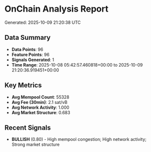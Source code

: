 # OnChain Analysis Report
Generated: 2025-10-09 21:20:38 UTC

## Data Summary
- **Data Points**: 96
- **Feature Points**: 96
- **Signals Generated**: 1
- **Time Range**: 2025-10-08 05:42:57.460818+00:00 to 2025-10-09 21:20:36.919451+00:00

## Key Metrics
- **Avg Mempool Count**: 55328
- **Avg Fee (30min)**: 2.1 sat/vB
- **Avg Network Activity**: 1.000
- **Avg Market Structure**: 0.683

## Recent Signals
- **BULLISH** (0.80) - High mempool congestion; High network activity; Strong market structure
